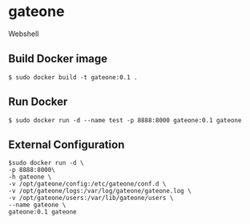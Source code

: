 # gateone
Webshell

## Build Docker image
```shell
$ sudo docker build -t gateone:0.1 .
```

## Run Docker
```shell
$ sudo docker run -d --name test -p 8888:8000 gateone:0.1 gateone
```

## External Configuration
```shell
$sudo docker run -d \
-p 8888:8000\
-h gateone \
-v /opt/gateone/config:/etc/gateone/conf.d \
-v /opt/gateone/logs:/var/log/gateone/gateone.log \
-v /opt/gateone/users:/var/lib/gateone/users \
--name gateone \
gateone:0.1 gateone
```
